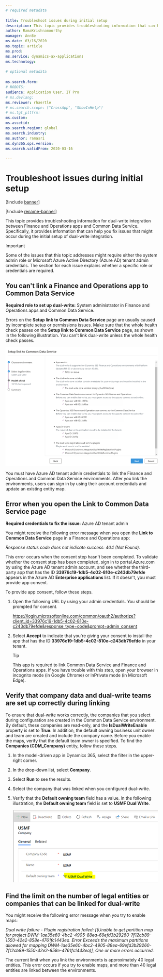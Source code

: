 ```yaml
---
# required metadata

title: Troubleshoot issues during initial setup
description: This topic provides troubleshooting information that can help you fix issues that might occur during the initial setup of dual-write integration between Finance and Operations apps and Common Data Service.
author: RamaKrishnamoorthy 
manager: AnnBe
ms.date: 03/16/2020
ms.topic: article
ms.prod: 
ms.service: dynamics-ax-applications
ms.technology: 

# optional metadata

ms.search.form: 
# ROBOTS: 
audience: Application User, IT Pro
# ms.devlang: 
ms.reviewer: rhaertle
# ms.search.scope: ["CrossApp", "ShowInHelp"]
# ms.tgt_pltfrm: 
ms.custom: 
ms.assetid: 
ms.search.region: global
ms.search.industry: 
ms.author: ramasri
ms.dyn365.ops.version: 
ms.search.validFrom: 2020-03-16

---
```


# Troubleshoot issues during initial setup

[!include [banner](../../includes/banner.md)]

[!include [rename-banner](~/includes/cc-data-platform-banner.md)]



This topic provides troubleshooting information for dual-write integration between Finance and Operations apps and Common Data Service. Specifically, it provides information that can help you fix issues that might occur during the initial setup of dual-write integration.

> [!IMPORTANT]
> Some of the issues that this topic addresses might require either the system admin role or Microsoft Azure Active Directory (Azure AD) tenant admin credentials. The section for each issue explains whether a specific role or credentials are required.

## You can't link a Finance and Operations app to Common Data Service

**Required role to set up dual-write:** System administrator in Finance and Operations apps and Common Data Service.

Errors on the **Setup link to Common Data Service** page are usually caused by incomplete setup or permissions issues. Make sure that the whole health check passes on the **Setup link to Common Data Service** page, as shown in the following illustration. You can't link dual-write unless the whole health check passes.

![Successful health check](media/health_check.png)

You must have Azure AD tenant admin credentials to link the Finance and Operations and Common Data Service environments. After you link the environments, users can sign in by using their account credentials and update an existing entity map.

## Error when you open the Link to Common Data Service page

**Required credentials to fix the issue:** Azure AD tenant admin

You might receive the following error message when you open the **Link to Common Data Service** page in a Finance and Operations app:

*Response status code does not indicate success: 404 (Not Found).*

This error occurs when the consent step hasn't been completed. To validate whether the consent step has been completed, sign in to portal.Azure.com by using the Azure AD tenant admin account, and see whether the third-party app that has the ID **33976c19-1db5-4c02-810e-c243db79efde** appears in the Azure AD **Enterprise applications** list. If it doesn't, you must provide app consent.

To provide app consent, follow these steps.

1. Open the following URL by using your admin credentials. You should be prompted for consent.

    <https://login.microsoftonline.com/common/oauth2/authorize?client_id=33976c19-1db5-4c02-810e-c243db79efde&response_type=code&prompt=admin_consent>

2. Select **Accept** to indicate that you're giving your consent to install the app that has the ID **33976c19-1db5-4c02-810e-c243db79efde** in your tenant.

    > [!TIP]
    > This app is required to link Common Data Service and Finance and Operations apps. If you have trouble with this step, open your browser in incognito mode (in Google Chrome) or InPrivate mode (in Microsoft Edge).

## Verify that company data and dual-write teams are set up correctly during linking

To ensure that dual-write works correctly, the companies that you select during configuration are created in the Common Data Service environment. By default, these companies are read-only, and the **IsDualWriteEnable** property is set to **True**. In addition, the default owning business unit owner and team are created and include the company name. Before you enable the maps, verify that the default team owner is specified. To find the **Companies (CDM\_Company)** entity, follow these steps.

1. In the model-driven app in Dynamics 365, select the filter in the upper-right corner.
2. In the drop-down list, select **Company**.
3. Select **Run** to see the results.
4. Select the company that was linked when you configured dual-write.
5. Verify that the **Default owning team** field has a value. In the following illustration, the **Default owning team** field is set to **USMF Dual Write**.

    ![Verifying the default owning team](media/default_owning_team.png)

## Find the limit on the number of legal entities or companies that can be linked for dual-write

You might receive the following error message when you try to enable maps:

*Dual write failure - Plugin registration failed: \[(Unable to get partition map
for project
DWM-1ae35e60-4bc2-4905-88ea-69efd3b29260-7f12cb89-1550-42e2-858e-4761fc1443ea.
Error Exceeds the maximum partitions allowed for mapping
DWM-1ae35e60-4bc2-4905-88ea-69efd3b29260-7f12cb89-1550-42e2-858e-4761fc1443ea)\],
One or more errors occurred.*

The current limit when you link the environments is approximately 40 legal entities. This error occurs if you try to enable maps, and more than 40 legal entities are linked between the environments.
